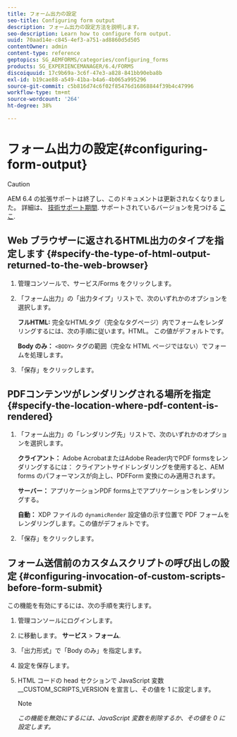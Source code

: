 ```yaml
---
title: フォーム出力の設定
seo-title: Configuring form output
description: フォーム出力の設定方法を説明します。
seo-description: Learn how to configure form output.
uuid: 70aad14e-c845-4ef3-a751-ad8860d5d505
contentOwner: admin
content-type: reference
geptopics: SG_AEMFORMS/categories/configuring_forms
products: SG_EXPERIENCEMANAGER/6.4/FORMS
discoiquuid: 17c9b69a-3c6f-47e3-a828-841bb90eba8b
exl-id: b19cae88-a549-41ba-b4a6-4b065a995296
source-git-commit: c5b816d74c6f02f85476d16868844f39b4c47996
workflow-type: tm+mt
source-wordcount: '264'
ht-degree: 38%

---
```


# フォーム出力の設定{#configuring-form-output}

>[!CAUTION]
>
>AEM 6.4 の拡張サポートは終了し、このドキュメントは更新されなくなりました。 詳細は、 [技術サポート期間](https://helpx.adobe.com/jp/support/programs/eol-matrix.html). サポートされているバージョンを見つける [ここ](https://experienceleague.adobe.com/docs/?lang=ja).

## Web ブラウザーに返されるHTML出力のタイプを指定します {#specify-the-type-of-html-output-returned-to-the-web-browser}

1. 管理コンソールで、サービス/Forms をクリックします。
1. 「フォーム出力」の「出力タイプ」リストで、次のいずれかのオプションを選択します。

   **フルHTML:** 完全なHTMLタグ（完全なタグページ）内でフォームをレンダリングするには、次の手順に従います。HTML。 この値がデフォルトです。

   **Body のみ：** `<BODY>` タグの範囲（完全な HTML ページではない）でフォームを処理します。

1. 「保存」をクリックします。

## PDFコンテンツがレンダリングされる場所を指定 {#specify-the-location-where-pdf-content-is-rendered}

1. 「フォーム出力」の「レンダリング先」リストで、次のいずれかのオプションを選択します。

   **クライアント：** Adobe AcrobatまたはAdobe Reader内でPDF formsをレンダリングするには： クライアントサイドレンダリングを使用すると、AEM forms のパフォーマンスが向上し、PDFForm 変換にのみ適用されます。

   **サーバー：** アプリケーションPDF forms上でアプリケーションをレンダリングする。

   **自動：** XDP ファイルの `dynamicRender` 設定値の示す位置で PDF フォームをレンダリングします。この値がデフォルトです。

1. 「保存」をクリックします。

## フォーム送信前のカスタムスクリプトの呼び出しの設定 {#configuring-invocation-of-custom-scripts-before-form-submit}

この機能を有効にするには、次の手順を実行します。

1. 管理コンソールにログインします。
1. に移動します。 **サービス** > **フォーム**.
1. 「出力形式」で「Body のみ」を指定します。
1. 設定を保存します。
1. HTML コードの head セクションで JavaScript 変数 __CUSTOM_SCRIPTS_VERSION を宣言し、その値を 1 に設定します。

   >[!NOTE]
   >
   >*この機能を無効にするには、JavaScript 変数を削除するか、その値を 0 に設定します。*
